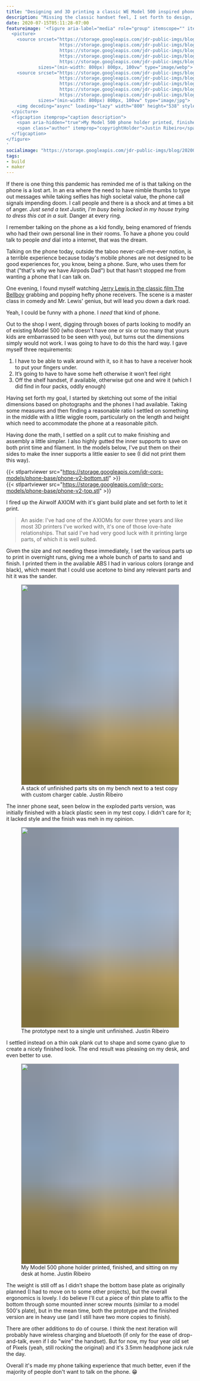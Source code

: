 ```yaml
---
title: "Designing and 3D printing a classic WE Model 500 inspired phone stand"
description: "Missing the classic handset feel, I set forth to design, 3D print, and finish a handset that invokes the feel of the classic Western Electric Model 500 desk phone."
date: 2020-07-15T05:11:28-07:00
featureimage: '<figure aria-label="media" role="group" itemscope="" itemprop="associatedMedia" itemtype="http://schema.org/ImageObject">
  <picture>
    <source srcset="https://storage.googleapis.com/jdr-public-imgs/blog/20200715-desk-phone-printed-finished-640.webp 640w,
                    https://storage.googleapis.com/jdr-public-imgs/blog/20200715-desk-phone-printed-finished-800.webp 800w,
                    https://storage.googleapis.com/jdr-public-imgs/blog/20200715-desk-phone-printed-finished-1024.webp 1024w,
                    https://storage.googleapis.com/jdr-public-imgs/blog/20200715-desk-phone-printed-finished-1280.webp 1280w,
                    https://storage.googleapis.com/jdr-public-imgs/blog/20200715-desk-phone-printed-finished-1600.webp 1600w"
            sizes="(min-width: 800px) 800px, 100vw" type="image/webp">
    <source srcset="https://storage.googleapis.com/jdr-public-imgs/blog/20200715-desk-phone-printed-finished-640.jpg 640w,
                    https://storage.googleapis.com/jdr-public-imgs/blog/20200715-desk-phone-printed-finished-800.jpg 800w,
                    https://storage.googleapis.com/jdr-public-imgs/blog/20200715-desk-phone-printed-finished-1024.jpg 1024w,
                    https://storage.googleapis.com/jdr-public-imgs/blog/20200715-desk-phone-printed-finished-1280.jpg 1280w,
                    https://storage.googleapis.com/jdr-public-imgs/blog/20200715-desk-phone-printed-finished-1600.jpg 1600w"
            sizes="(min-width: 800px) 800px, 100vw" type="image/jpg">
    <img decoding="async" loading="lazy" width="800" height="538" style="background-size: cover; background-image: url(''data:image/svg+xml;charset=utf-8,%3Csvg xmlns=\''http%3A//www.w3.org/2000/svg\'' xmlns%3Axlink=\''http%3A//www.w3.org/1999/xlink\'' viewBox=\''0 0 1280 853\''%3E%3Cfilter id=\''b\'' color-interpolation-filters=\''sRGB\''%3E%3CfeGaussianBlur stdDeviation=\''.5\''%3E%3C/feGaussianBlur%3E%3CfeComponentTransfer%3E%3CfeFuncA type=\''discrete\'' tableValues=\''1 1\''%3E%3C/feFuncA%3E%3C/feComponentTransfer%3E%3C/filter%3E%3Cimage filter=\''url(%23b)\'' x=\''0\'' y=\''0\'' height=\''100%25\'' width=\''100%25\'' xlink%3Ahref=\''data%3Aimage/png;base64,iVBORw0KGgoAAAANSUhEUgAAAAkAAAAGCAIAAACepSOSAAAACXBIWXMAAC4jAAAuIwF4pT92AAAAs0lEQVQI1wGoAFf/AImSoJSer5yjs52ktp2luJuluKOpuJefsoCNowB+kKaOm66grL+krsCnsMGrt8m1u8mzt8OVoLIAhJqzjZ2tnLLLnLHJp7fNmpyjqbPCqLrRjqO7AIeUn5ultaWtt56msaSnroZyY4mBgLq7wY6TmwCRfk2Pf1uzm2WulV+xmV6rmGyQfFm3nWSBcEIAfm46jX1FkH5Djn5AmodGo49MopBLlIRBfG8yj/dfjF5frTUAAAAASUVORK5CYII=\''%3E%3C/image%3E%3C/svg%3E'');" src="https://storage.googleapis.com/jdr-public-imgs/blog/20200715-desk-phone-printed-finished-800.jpg" alt="">
  </picture>
  <figcaption itemprop="caption description">
    <span aria-hidden="true">My Model 500 phone holder printed, finished, and sitting on my desk at home.</span>
    <span class="author" itemprop="copyrightHolder">Justin Ribeiro</span>
  </figcaption>
</figure>
'
socialimage: "https://storage.googleapis.com/jdr-public-imgs/blog/20200715-desk-phone-printed-finished-800.jpg"
tags:
- build
- maker
---
```


If there is one thing this pandemic has reminded me of is that talking on the phone is a lost art. In an era where the need to have nimble thumbs to type out messages while taking selfies has high societal value, the phone call signals impending doom. I call people and there is a shock and at times a bit of anger. _Just send a text Justin, I'm busy being locked in my house trying to dress this cat in a suit._ Danger at every ring.

I remember talking on the phone as a kid fondly, being enamored of friends who had their own personal line in their rooms. To have a phone you could talk to people _and_ dial into a internet, that was the dream.

Talking on the phone today, outside the taboo never-call-me-ever notion, is a terrible experience because today's mobile phones are not designed to be good experiences for, you know, being a phone. Sure, who uses them for that ("that's why we have Airpods Dad") but that hasn't stopped me from wanting a phone that I can talk on.

One evening, I found myself watching [Jerry Lewis in the classic film The Bellboy](https://www.youtube.com/watch?v=yVSyToxfelw) grabbing and popping hefty phone receivers. The scene is a master class in comedy and Mr. Lewis' genius, but will lead you down a dark road.

Yeah, I could be funny with a phone. I _need_ that kind of phone.

Out to the shop I went, digging through boxes of parts looking to modify an of existing Model 500 (who doesn't have one or six or too many that yours kids are embarrassed to be seen with you), but turns out the dimensions simply would not work. I was going to have to do this the hard way. I gave myself three requirements:

1. I have to be able to walk around with it, so it has to have a receiver hook to put your fingers under.
2. It’s going to have to have some heft otherwise it won’t feel right
3. Off the shelf handset, if available, otherwise gut one and wire it (which I did find in four packs, oddly enough)

Having set forth my goal, I started by sketching out some of the initial dimensions based on photographs and the phones I had available. Taking some measures and then finding a reasonable ratio I settled on something in the middle with a little wiggle room, particularly on the length and height which need to accommodate the phone at a reasonable pitch.

Having done the math, I settled on a split cut to make finishing and assembly a little simpler. I also highly gutted the inner supports to save on both print time and filament. In the models below, I've put them on their sides to make the inner supports a little easier to see (I did not print them this way).

{{< stlpartviewer src="https://storage.googleapis.com/jdr-cors-models/phone-base/phone-v2-bottom.stl" >}}
<br>
{{< stlpartviewer src="https://storage.googleapis.com/jdr-cors-models/phone-base/phone-v2-top.stl" >}}

I fired up the Airwolf AXIOM with it's giant build plate and set forth to let it print.

> An aside: I've had one of the AXIOMs for over three years and like most 3D printers I've worked with, it's one of those love-hate relationships. That said I've had very good luck with it printing large parts, of which it is well suited.

Given the size and not needing these immediately, I set the various parts up to print in overnight runs, giving me a whole bunch of parts to sand and finish. I printed them in the available ABS I had in various colors (orange and black), which meant that I could use acetone to bind any relevant parts and hit it was the sander.

<figure aria-label="media" role="group" itemscope="" itemprop="associatedMedia" itemtype="http://schema.org/ImageObject">
  <picture>
    <source srcset="https://storage.googleapis.com/jdr-public-imgs/blog/20200715-sample-and-parts-640.webp 640w,
                    https://storage.googleapis.com/jdr-public-imgs/blog/20200715-sample-and-parts-800.webp 800w,
                    https://storage.googleapis.com/jdr-public-imgs/blog/20200715-sample-and-parts-1024.webp 1024w,
                    https://storage.googleapis.com/jdr-public-imgs/blog/20200715-sample-and-parts-1280.webp 1280w,
                    https://storage.googleapis.com/jdr-public-imgs/blog/20200715-sample-and-parts-1600.webp 1600w"
            sizes="(min-width: 800px) 800px, 100vw" type="image/webp">
    <source srcset="https://storage.googleapis.com/jdr-public-imgs/blog/20200715-sample-and-parts-640.jpg 640w,
                    https://storage.googleapis.com/jdr-public-imgs/blog/20200715-sample-and-parts-800.jpg 800w,
                    https://storage.googleapis.com/jdr-public-imgs/blog/20200715-sample-and-parts-1024.jpg 1024w,
                    https://storage.googleapis.com/jdr-public-imgs/blog/20200715-sample-and-parts-1280.jpg 1280w,
                    https://storage.googleapis.com/jdr-public-imgs/blog/20200715-sample-and-parts-1600.jpg 1600w"
            sizes="(min-width: 800px) 800px, 100vw" type="image/jpg">
    <img decoding="async" loading="lazy" width="800" height="538" style="background-size: cover;
          background-image: url('data:image/svg+xml;charset=utf-8,%3Csvg xmlns=\'http%3A//www.w3.org/2000/svg\' xmlns%3Axlink=\'http%3A//www.w3.org/1999/xlink\' viewBox=\'0 0 1280 853\'%3E%3Cfilter id=\'b\' color-interpolation-filters=\'sRGB\'%3E%3CfeGaussianBlur stdDeviation=\'.5\'%3E%3C/feGaussianBlur%3E%3CfeComponentTransfer%3E%3CfeFuncA type=\'discrete\' tableValues=\'1 1\'%3E%3C/feFuncA%3E%3C/feComponentTransfer%3E%3C/filter%3E%3Cimage filter=\'url(%23b)\' x=\'0\' y=\'0\' height=\'100%25\' width=\'100%25\' xlink%3Ahref=\'data%3Aimage/png;base64,iVBORw0KGgoAAAANSUhEUgAAAAkAAAAGCAIAAACepSOSAAAACXBIWXMAAC4jAAAuIwF4pT92AAAAs0lEQVQI1wGoAFf/AImSoJSer5yjs52ktp2luJuluKOpuJefsoCNowB+kKaOm66grL+krsCnsMGrt8m1u8mzt8OVoLIAhJqzjZ2tnLLLnLHJp7fNmpyjqbPCqLrRjqO7AIeUn5ultaWtt56msaSnroZyY4mBgLq7wY6TmwCRfk2Pf1uzm2WulV+xmV6rmGyQfFm3nWSBcEIAfm46jX1FkH5Djn5AmodGo49MopBLlIRBfG8yj/dfjF5frTUAAAAASUVORK5CYII=\'%3E%3C/image%3E%3C/svg%3E');" src="https://storage.googleapis.com/jdr-public-imgs/blog/20200715-sample-and-parts-800.jpg" alt="">
  </picture>
  <figcaption itemprop="caption description">
    <span aria-hidden="true">A stack of unfinished parts sits on my bench next to a test copy with custom charger cable.</span>
    <span class="author" itemprop="copyrightHolder">Justin Ribeiro</span>
  </figcaption>
</figure>

The inner phone seat, seen below in the exploded parts version, was initially finished with a black plastic seen in my test copy. I didn't care for it; it lacked style and the finish was meh in my opinion.

<figure aria-label="media" role="group" itemscope="" itemprop="associatedMedia" itemtype="http://schema.org/ImageObject">
  <picture>
    <source srcset="https://storage.googleapis.com/jdr-public-imgs/blog/20200715-sample-and-part-single-640.webp 640w,
                    https://storage.googleapis.com/jdr-public-imgs/blog/20200715-sample-and-part-single-800.webp 800w,
                    https://storage.googleapis.com/jdr-public-imgs/blog/20200715-sample-and-part-single-1024.webp 1024w,
                    https://storage.googleapis.com/jdr-public-imgs/blog/20200715-sample-and-part-single-1280.webp 1280w,
                    https://storage.googleapis.com/jdr-public-imgs/blog/20200715-sample-and-part-single-1600.webp 1600w"
            sizes="(min-width: 800px) 800px, 100vw" type="image/webp">
    <source srcset="https://storage.googleapis.com/jdr-public-imgs/blog/20200715-sample-and-part-single-640.jpg 640w,
                    https://storage.googleapis.com/jdr-public-imgs/blog/20200715-sample-and-part-single-800.jpg 800w,
                    https://storage.googleapis.com/jdr-public-imgs/blog/20200715-sample-and-part-single-1024.jpg 1024w,
                    https://storage.googleapis.com/jdr-public-imgs/blog/20200715-sample-and-part-single-1280.jpg 1280w,
                    https://storage.googleapis.com/jdr-public-imgs/blog/20200715-sample-and-part-single-1600.jpg 1600w"
            sizes="(min-width: 800px) 800px, 100vw" type="image/jpg">
    <img decoding="async" loading="lazy" width="800" height="538" style="background-size: cover;
          background-image: url('data:image/svg+xml;charset=utf-8,%3Csvg xmlns=\'http%3A//www.w3.org/2000/svg\' xmlns%3Axlink=\'http%3A//www.w3.org/1999/xlink\' viewBox=\'0 0 1280 853\'%3E%3Cfilter id=\'b\' color-interpolation-filters=\'sRGB\'%3E%3CfeGaussianBlur stdDeviation=\'.5\'%3E%3C/feGaussianBlur%3E%3CfeComponentTransfer%3E%3CfeFuncA type=\'discrete\' tableValues=\'1 1\'%3E%3C/feFuncA%3E%3C/feComponentTransfer%3E%3C/filter%3E%3Cimage filter=\'url(%23b)\' x=\'0\' y=\'0\' height=\'100%25\' width=\'100%25\' xlink%3Ahref=\'data%3Aimage/png;base64,iVBORw0KGgoAAAANSUhEUgAAAAkAAAAGCAIAAACepSOSAAAACXBIWXMAAC4jAAAuIwF4pT92AAAAs0lEQVQI1wGoAFf/AImSoJSer5yjs52ktp2luJuluKOpuJefsoCNowB+kKaOm66grL+krsCnsMGrt8m1u8mzt8OVoLIAhJqzjZ2tnLLLnLHJp7fNmpyjqbPCqLrRjqO7AIeUn5ultaWtt56msaSnroZyY4mBgLq7wY6TmwCRfk2Pf1uzm2WulV+xmV6rmGyQfFm3nWSBcEIAfm46jX1FkH5Djn5AmodGo49MopBLlIRBfG8yj/dfjF5frTUAAAAASUVORK5CYII=\'%3E%3C/image%3E%3C/svg%3E');" src="https://storage.googleapis.com/jdr-public-imgs/blog/20200715-sample-and-part-single-800.jpg" alt="">
  </picture>
  <figcaption itemprop="caption description">
    <span aria-hidden="true">The prototype next to a single unit unfinished.</span>
    <span class="author" itemprop="copyrightHolder">Justin Ribeiro</span>
  </figcaption>
</figure>

I settled instead on a thin oak plank cut to shape and some cyano glue to create a nicely finished look. The end result was pleasing on my desk, and even better to use.

<figure aria-label="media" role="group" itemscope="" itemprop="associatedMedia" itemtype="http://schema.org/ImageObject">
  <picture>
    <source srcset="https://storage.googleapis.com/jdr-public-imgs/blog/20200715-desk-phone-printed-finished-640.webp 640w,
                    https://storage.googleapis.com/jdr-public-imgs/blog/20200715-desk-phone-printed-finished-800.webp 800w,
                    https://storage.googleapis.com/jdr-public-imgs/blog/20200715-desk-phone-printed-finished-1024.webp 1024w,
                    https://storage.googleapis.com/jdr-public-imgs/blog/20200715-desk-phone-printed-finished-1280.webp 1280w,
                    https://storage.googleapis.com/jdr-public-imgs/blog/20200715-desk-phone-printed-finished-1600.webp 1600w"
            sizes="(min-width: 800px) 800px, 100vw" type="image/webp">
    <source srcset="https://storage.googleapis.com/jdr-public-imgs/blog/20200715-desk-phone-printed-finished-640.jpg 640w,
                    https://storage.googleapis.com/jdr-public-imgs/blog/20200715-desk-phone-printed-finished-800.jpg 800w,
                    https://storage.googleapis.com/jdr-public-imgs/blog/20200715-desk-phone-printed-finished-1024.jpg 1024w,
                    https://storage.googleapis.com/jdr-public-imgs/blog/20200715-desk-phone-printed-finished-1280.jpg 1280w,
                    https://storage.googleapis.com/jdr-public-imgs/blog/20200715-desk-phone-printed-finished-1600.jpg 1600w"
            sizes="(min-width: 800px) 800px, 100vw" type="image/jpg">
    <img decoding="async" loading="lazy" width="800" height="538" style="background-size: cover;
          background-image: url('data:image/svg+xml;charset=utf-8,%3Csvg xmlns=\'http%3A//www.w3.org/2000/svg\' xmlns%3Axlink=\'http%3A//www.w3.org/1999/xlink\' viewBox=\'0 0 1280 853\'%3E%3Cfilter id=\'b\' color-interpolation-filters=\'sRGB\'%3E%3CfeGaussianBlur stdDeviation=\'.5\'%3E%3C/feGaussianBlur%3E%3CfeComponentTransfer%3E%3CfeFuncA type=\'discrete\' tableValues=\'1 1\'%3E%3C/feFuncA%3E%3C/feComponentTransfer%3E%3C/filter%3E%3Cimage filter=\'url(%23b)\' x=\'0\' y=\'0\' height=\'100%25\' width=\'100%25\' xlink%3Ahref=\'data%3Aimage/png;base64,iVBORw0KGgoAAAANSUhEUgAAAAkAAAAGCAIAAACepSOSAAAACXBIWXMAAC4jAAAuIwF4pT92AAAAs0lEQVQI1wGoAFf/AImSoJSer5yjs52ktp2luJuluKOpuJefsoCNowB+kKaOm66grL+krsCnsMGrt8m1u8mzt8OVoLIAhJqzjZ2tnLLLnLHJp7fNmpyjqbPCqLrRjqO7AIeUn5ultaWtt56msaSnroZyY4mBgLq7wY6TmwCRfk2Pf1uzm2WulV+xmV6rmGyQfFm3nWSBcEIAfm46jX1FkH5Djn5AmodGo49MopBLlIRBfG8yj/dfjF5frTUAAAAASUVORK5CYII=\'%3E%3C/image%3E%3C/svg%3E');" src="https://storage.googleapis.com/jdr-public-imgs/blog/20200715-desk-phone-printed-finished-800.jpg" alt="">
  </picture>
  <figcaption itemprop="caption description">
    <span aria-hidden="true">My Model 500 phone holder printed, finished, and sitting on my desk at home.</span>
    <span class="author" itemprop="copyrightHolder">Justin Ribeiro</span>
  </figcaption>
</figure>

The weight is still off as I didn’t shape the bottom base plate as originally planned (I had to move on to some other projects), but the overall ergonomics is lovely. I do believe I'll cut a piece of thin plate to affix to the bottom through some mounted inner screw mounts (similar to a model 500's plate), but in the mean time, both the prototype and the finished version are in heavy use (and I still have two more copies to finish).

There are other additions to do of course. I think the next iteration will probably have wireless charging and bluetooth (if only for the ease of drop-and-talk, even if I do "wire" the handset). But for now, my four year old set of Pixels (yeah, still rocking the original) and it's 3.5mm headphone jack rule the day.

Overall it's made my phone talking experience that much better, even if the majority of people don't want to talk on the phone. 😁